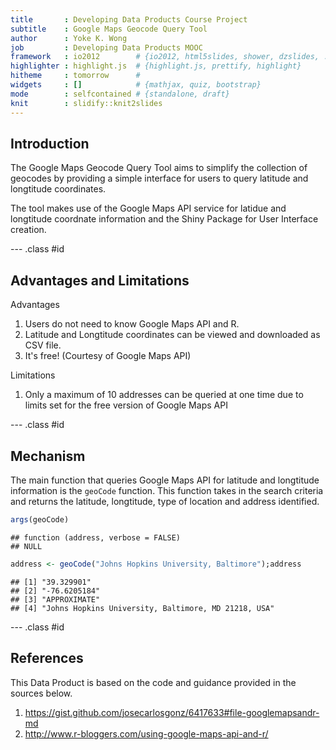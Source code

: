 ```yaml
---
title       : Developing Data Products Course Project
subtitle    : Google Maps Geocode Query Tool
author      : Yoke K. Wong
job         : Developing Data Products MOOC
framework   : io2012        # {io2012, html5slides, shower, dzslides, ...}
highlighter : highlight.js  # {highlight.js, prettify, highlight}
hitheme     : tomorrow      # 
widgets     : []            # {mathjax, quiz, bootstrap}
mode        : selfcontained # {standalone, draft}
knit        : slidify::knit2slides
---
```



## Introduction

The Google Maps Geocode Query Tool aims to simplify the collection of geocodes by providing a simple interface for users to query latitude and longtitude coordinates.

The tool makes use of the Google Maps API service for latidue and longtitude coordnate information and the Shiny Package for User Interface creation.

--- .class #id 

## Advantages and Limitations

Advantages  
1. Users do not need to know Google Maps API and R.  
2. Latitude and Longtitude coordinates can be viewed and downloaded as CSV file.  
3. It's free! (Courtesy of Google Maps API)  

Limitations  
1. Only a maximum of 10 addresses can be queried at one time due to limits set for the free version of Google Maps API  


--- .class #id 

## Mechanism

The main function that queries Google Maps API for latitude and longtitude information is the `geoCode` function. This function takes in the search criteria and returns the latitude, longtitude, type of location and address identified.


```r
args(geoCode)
```

```
## function (address, verbose = FALSE) 
## NULL
```

```r
address <- geoCode("Johns Hopkins University, Baltimore");address
```

```
## [1] "39.329901"                                         
## [2] "-76.6205184"                                       
## [3] "APPROXIMATE"                                       
## [4] "Johns Hopkins University, Baltimore, MD 21218, USA"
```

--- .class #id 

## References

This Data Product is based on the code and guidance provided in the sources below.

1. https://gist.github.com/josecarlosgonz/6417633#file-googlemapsandr-md
2. http://www.r-bloggers.com/using-google-maps-api-and-r/




